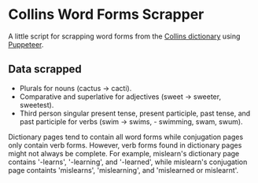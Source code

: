 # Collins Word Forms Scrapper
A little script for scrapping word forms from the [Collins dictionary](https://www.collinsdictionary.com/) using [Puppeteer](https://github.com/puppeteer/puppeteer).

## Data scrapped
- Plurals for nouns (cactus -> cacti).
- Comparative and superlative for adjectives (sweet -> sweeter, sweetest).
- Third person singular present tense, present participle, past tense, and past participle for verbs (swim -> swims, - swimming, swam, swum).

Dictionary pages tend to contain all word forms while conjugation pages only contain verb forms. However, verb forms found in dictionary pages might not always be complete. For example, mislearn's dictionary page contains '-learns', '-learning', and '-learned', while mislearn's conjugation page containts 'mislearns', 'mislearning', and 'mislearned or mislearnt'.